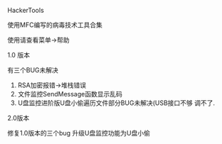 HackerTools

使用MFC编写的病毒技术工具合集

使用请查看菜单->帮助

1.0 版本

有三个BUG未解决

1. RSA加密报错->堆栈错误
2. 文件监控SendMessage函数显示乱码
3. U盘监控进阶版U盘小偷遍历文件部分BUG未解决(USB接口不够 调不了.

2.0版本 

修复1.0版本的三个bug 
升级U盘监控功能为U盘小偷

